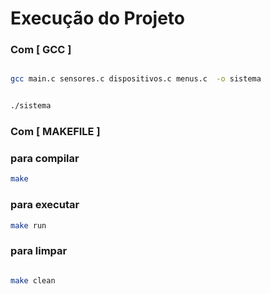 # Execução do Projeto

### Com [ GCC ]

```bash

gcc main.c sensores.c dispositivos.c menus.c  -o sistema

```

```bash

./sistema

```


### Com [ MAKEFILE ]

### para compilar
```bash
make
```

### para executar
```bash
make run
```

### para limpar
```bash

make clean

```